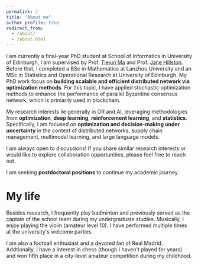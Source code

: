 ```yaml
---
permalink: /
title: "About me"
author_profile: true
redirect_from: 
  - /about/
  - /about.html
---
```


I am currently a final-year PhD student at School of Informatics in University of Edinburgh, I am supervised by  Prof. [Tiejun Ma](https://www.research.ed.ac.uk/en/persons/tiejun-ma) and Prof. [Jane Hillston](https://homepages.inf.ed.ac.uk/jeh/). Before that, I completed a BSc in Mathematics at Lanzhou University and an MSc in Statistics and Operational Research at University of Edinburgh. My PhD work focus on **building scalable and efficient distributed network via optimization methods**. For this topic, I have applied stochastic optimization methods to enhance the performance of parallel Byzantine consensus network, which is primarily used in blockchain.

My research interests lie generally in OR and AI, leveraging methodologies from **optimization**, **deep learning**, **reinforcement learning**, and **statistics**. Specifically, I am focused on **optimization and decision-making under uncertainty** in the context of distributed networks, supply chain management, multimodal learning, and large language models.

I am always open to discussions! If you share similar research interests or would like to explore collaboration opportunities, please feel free to reach out.

I am seeking **postdoctoral positions** to continue my academic journey.

My life
=====
Besides research, I frequently play badminton and previously served as the captain of the school team during my undergraduate studies. Musically, I enjoy playing the violin (amateur level 10). I have performed multiple times at the university's welcome parties.

I am also a football enthusiast and a devoted fan of Real Madrid. Addtionally, I have a interest in chess (though I haven't played for years) and won fifth place in a city-level amateur competition during my childhood.
